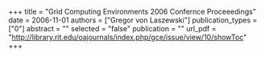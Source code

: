 +++
title = "Grid Computing Environments 2006 Confernce Proceeedings"
date = 2006-11-01
authors = ["Gregor von Laszewski"]
publication_types = ["0"]
abstract = ""
selected = "false"
publication = ""
url_pdf = "http://library.rit.edu/oajournals/index.php/gce/issue/view/10/showToc"
+++

